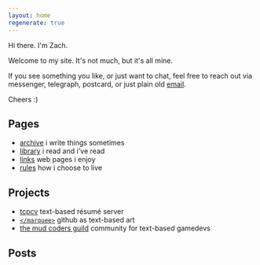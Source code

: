 ```yaml
---
layout: home
regenerate: true
---
```


Hi there. I'm Zach.

Welcome to my site. It's not much, but it's all mine.

If you see something you like, or just want to chat, feel free to reach out via messenger, telegraph, postcard, or just plain old [email](mailto:zach@flower.codes).

Cheers :)

## Pages

* [archive](/archive.html) i write things sometimes
* [library](/library.html) i read and i've read
* [links](/links.html) web pages i enjoy
* [rules](/rules.html) how i choose to live

## Projects

* [tcpcv](/projects/tcpcv.html) text-based résumé server
* [`</marquee>`](/projects/marquee.html) github as text-based art
* [the mud coders guild](http://mudcoders.com) community for text-based gamedevs

## Posts
